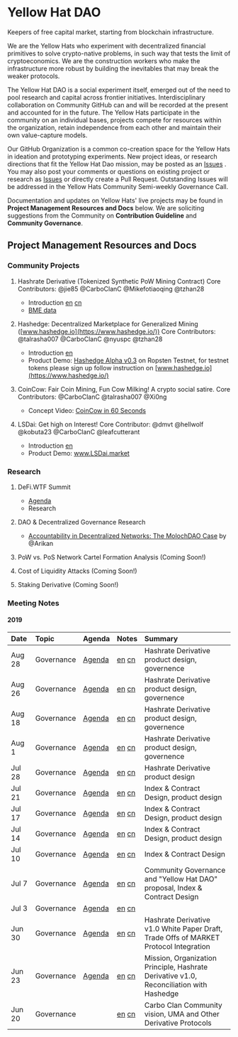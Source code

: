# Yellow Hat DAO
Keepers of free capital market, starting from blockchain infrastructure.

We are the Yellow Hats who experiment with decentralized financial primitives to solve crypto-native problems, in such way that tests the limit of cryptoeconomics. We are the construction workers who make the infrastructure more robust by building the inevitables that may break the weaker protocols.

The Yellow Hat DAO is a social experiment itself, emerged out of the need to pool research and capital across frontier initiatives. Interdisciplinary collaboration on Community GitHub can and will be recorded at the present and accounted for in the future. The Yellow Hats participate in the community on an individual bases, projects compete for resources within the organization, retain independence from each other and maintain their own value-capture models. 

Our GitHub Organization is a common co-creation space for the Yellow Hats in ideation and prototyping experiments. New project ideas, or research directions that fit the Yellow Hat Dao mission,  may be posted as an [Issues](https://github.com/carboclan/pm/issues) . You may also post your comments or questions on existing project or research as  [Issues](https://github.com/carboclan/pm/issues) or directly create a Pull Request. Outstanding Issues will be addressed in the Yellow Hats Community Semi-weekly Governance Call.

Documentation and updates on Yellow Hats' live projects may be found in **Project Management Resources and Docs** below. We are soliciting suggestions from the Community on **Contribution Guideline** and **Community Governance**.


## Project Management Resources and Docs

### Community Projects

1. Hashrate Derivative (Tokenized Synthetic PoW Mining Contract) 
   Core Contributors: @jie85 @CarboClanC @Mikefotiaoqing @tzhan28
    - Introduction [en](research/hashrate-derivative-en.md) [cn](research/hashrate-derivative-cn.md)
    - [BME data](https://github.com/carboclan/pm/blob/master/research/BME.md)
     
3. Hashedge: Decentralized Marketplace for Generalized Mining ([www.hashedge.io](https://www.hashedge.io/))
   Core Contributors: @talrasha007 @CarboClanC @nyuspc @tzhan28
    - Introduction [en](research/HashedgeAuctionMarket.md)
    - Product Demo: [Hashedge Alpha v0.3](demo.hashedge.io) on Ropsten Testnet, for testnet tokens please sign up follow instruction on [www.hashedge.io](https://www.hashedge.io/)

4. CoinCow: Fair Coin Mining, Fun Cow Milking! A crypto social satire.
   Core Contributors: @CarboClanC @talrasha007 @Xi0ng
    - Concept Video: [CoinCow in 60 Seconds](https://www.youtube.com/watch?v=x6eRwmhyLt4&feature=youtu.be)

5. LSDai: Get high on Interest!
   Core Contributor: @dmvt @hellwolf @kobuta23 @CarboClanC @leafcutterant
   - Introduction [en](research/LSDai.md)
   - Product Demo: www.LSDai.market

### Research

1. DeFi.WTF Summit
   - [Agenda](research/DeFi.WTF_Agenda.md)
   - Research

2. DAO & Decentralized Governance Research
   - [Accountability in Decentralized Networks: The MolochDAO Case](https://link.medium.com/8QB9u3KEfZ) by @Arikan

2. PoW vs. PoS Network Cartel Formation Analysis (Coming Soon!)

3. Cost of Liquidity Attacks (Coming Soon!)
    
3. Staking Derivative (Coming Soon!)

### Meeting Notes

#### 2019

Date | Topic | Agenda  | Notes | Summary |
|:---|:---|---|---|:---|
Aug 28 | Governance | [Agenda](https://github.com/carboclan/pm/issues/60) | [en](notes/20190828-meeting-governance-en.md) [cn](notes/20190828-meeting-governance-cn.md) |  Hashrate Derivative product design, governence |
Aug 26 | Governance | [Agenda](https://github.com/carboclan/pm/issues/65) | [en](notes/20190826-meeting-governance-en.md) [cn](notes/20190826-meeting-governance-cn.md) |  Hashrate Derivative product design, governence |
Aug 18 | Governance | [Agenda](https://github.com/carboclan/pm/issues/60) | [en](notes/20190818-meeting-governance-en.md) [cn](notes/20190818-meeting-governance-cn.md) |  Hashrate Derivative product design, governence |
Aug 1 | Governance | [Agenda](https://github.com/carboclan/pm/issues/56) | [en](notes/20190801-meeting-governance-en.md) [cn](notes/20190801-meeting-governance-cn.md) |  Hashrate Derivative product design, governence |
Jul 28 | Governance | [Agenda](https://github.com/carboclan/pm/issues/54) | [en](notes/20190728-meeting-governance-en.md) [cn](notes/20190728-meeting-governance-cn.md) |  Hashrate Derivative product design |
Jul 21 | Governance | [Agenda](https://github.com/carboclan/pm/issues/43) | [en](notes/20190721-meeting-governance-en.md) [cn](notes/20190721-meeting-governance-cn.md) |  Index & Contract Design, product design |
Jul 17 | Governance | [Agenda](https://github.com/carboclan/pm/issues/41) | [en](notes/20190717-meeting-governance-en.md) [cn](notes/20190717-meeting-governance-cn.md) |  Index & Contract Design, product design |
Jul 14 | Governance | [Agenda](https://github.com/carboclan/pm/issues/28) | [en](notes/20190714-meeting-governance-en.md) [cn](notes/20190714-meeting-governance-cn.md) |  Index & Contract Design, product design |
Jul 10 | Governance | [Agenda](https://github.com/carboclan/pm/issues/27) | [en](notes/20190710-meeting-governance-en.md) [cn](notes/20190710-meeting-governance-cn.md) |  Index & Contract Design |
Jul 7 | Governance | [Agenda](https://github.com/carboclan/pm/issues/13) | [en](notes/20190707-meeting-governance-en.md) [cn](notes/20190707-meeting-governance-cn.md) | Community Governance and "Yellow Hat DAO" proposal, Index & Contract Design |
Jul 3 | Governance | [Agenda](https://github.com/carboclan/pm/issues/7) | [en](notes/20190703-meeting-governance-en.md) [cn](notes/20190703-meeting-governance-cn.md) |  |
Jun 30 | Governance | [Agenda](https://github.com/carboclan/pm/issues/6) | [en](notes/20190630-meeting-governance-en.md) [cn](notes/20190630-meeting-governance-cn.md) | Hashrate Derivative v1.0 White Paper Draft, Trade Offs of MARKET Protocol Integration |
Jun 23 | Governance | [Agenda](https://github.com/carboclan/pm/issues/1) | [en](notes/20190623-meeting-governance-en.md) [cn](notes/20190623-meeting-governance-cn.md) | Mission, Organization Principle, Hashrate Derivative v1.0, Reconciliation with Hashedge |
Jun 20 | Governance | | [en](notes/20190620-meeting-governance-en.md) [cn](notes/20190620-meeting-governance-cn.md) | Carbo Clan Community vision, UMA and Other Derivative Protocols |
